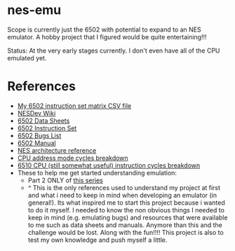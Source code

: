 # nes-emu
Scope is currently just the 6502 with potential to expand to an NES emulator. A hobby project that I figured would be quite entertaining!!!

Status: At the very early stages currently. I don't even have all of the CPU emulated yet.


# References
- [My 6502 instruction set matrix CSV file](https://gist.github.com/mrniceguy127/356a06ac20bf72106305e43b2897bc62)
- [NESDev Wiki](https://wiki.nesdev.org/w/index.php/Nesdev_Wiki)
- [6502 Data Sheets](http://archive.6502.org/datasheets/rockwell_r650x_r651x.pdf)
- [6502 Instruction Set](https://www.masswerk.at/6502/6502_instruction_set.html)
- [6502 Bugs List](http://nesdev.icequake.net/6502bugs.txt)
- [6502 Manual](http://archive.6502.org/datasheets/synertek_programming_manual.pdf)
- [NES architecture reference](http://fms.komkon.org/EMUL8/NES.html)
- [CPU address mode cycles breakdown](https://www.nesdev.org/6502_cpu.txt)
- [6510 CPU (still somewhat useful) instruction cycles breakdown](https://the-dreams.de/aay64.txt)
- These to help me get started understanding emulation:
  - Part 2 ONLY of [this series](https://www.youtube.com/watch?v=8XmxKPJDGU0)
  - ^ This is the only references used to understand my project at first and what i need to keep in mind when developing an emulator (in general!). Its what inspired me to start this project because i wanted to do it myself. I needed to know the non obvious things I needed to keep in mind (e.g. emulating bugs) and resources that were available to me such as data sheets and manuals. Anymore than this and the challenge would be lost. Along with the fun!!!! This project is also to test my own knowledge and push myself a little.
